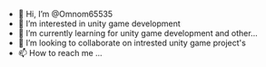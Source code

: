 - 👋 Hi, I’m @Omnom65535
- 👀 I’m interested in unity game development
- 🌱 I’m currently learning for unity game development and other...
- 💞️ I’m looking to collaborate on intrested unity game project's
- 📫 How to reach me ...

<!---
Omnom65535/Omnom65535 is a ✨ special ✨ repository because its `README.md` (this file) appears on your GitHub profile.
You can click the Preview link to take a look at your changes.
--->
